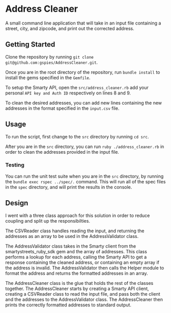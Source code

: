 # Address Cleaner

A small command line application that will take in an input file containing a street, city, and zipcode, and print out the corrected address. 

## Getting Started

Clone the repository by running `git clone git@github.com:gspies/AddressCleaner.git`.

Once you are in the root directory of the repository, run `bundle install` to install the gems specified in the `Gemfile`.

To setup the Smarty API, open the `src/address_cleaner.rb` add your personal `API key and Auth ID` respectively on lines 8 and 9.

To clean the desired addresses, you can add new lines containing the new addresses in the format specified in the `input.csv` file.

## Usage
To run the script, first change to the `src` directory by running `cd src`.

After you are in the `src` directory, you can run `ruby ./address_cleaner.rb` in order to clean the addresses provided in the input file.

### Testing
You can run the unit test suite when you are in the `src` directory, by running the `bundle exec rspec ../spec/.` command.
This will run all of the spec files in the `spec` directory, and will print the results in the console.

## Design
I went with a three class approach for this solution in order to reduce coupling and split up the responsibilties. 

The CSVReader class handles reading the input, and returning the addresses as an array to be used in the AddressValidator class. 

The AddressValidator class takes in the Smarty client from the smartystreets_ruby_sdk gem and the array of addresses. This class performs a lookup for each address, calling the Smarty API to get a response containing the cleaned address, or containing an empty array if the address is invalid. The AddressValidator then calls the Helper module to format the address and returns the formatted addresses in an array.

The AddressCleaner class is the glue that holds the rest of the classes together. The AddressCleaner starts by creating a Smarty API client, creating a CSVReader class to read the input file, and pass both the client and the addresses to the AddressValidator class. The AddressCleaner then prints the correctly formatted addresses to standard output.
